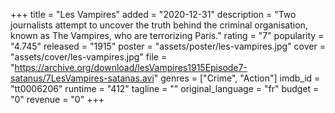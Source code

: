 +++
title = "Les Vampires"
added = "2020-12-31"
description = "Two journalists attempt to uncover the truth behind the criminal organisation, known as The Vampires, who are terrorizing Paris."
rating = "7"
popularity = "4.745"
released = "1915"
poster = "assets/poster/les-vampires.jpg"
cover = "assets/cover/les-vampires.jpg"
file = "https://archive.org/download/lesVampires1915Episode7-satanus/7LesVampires-satanas.avi"
genres = ["Crime", "Action"]
imdb_id = "tt0006206"
runtime = "412"
tagline = ""
original_language = "fr"
budget = "0"
revenue = "0"
+++